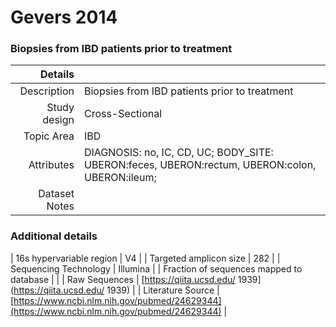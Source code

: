 # Gevers 2014

### Biopsies from IBD patients prior to treatment


| Details        |             |
| -------------: |-------------|
| Description      | Biopsies from IBD patients prior to treatment |
| Study design | Cross-Sectional |
| Topic Area | IBD|
| Attributes | DIAGNOSIS: no, IC, CD, UC; BODY_SITE: UBERON:feces, UBERON:rectum, UBERON:colon, UBERON:ileum;|
| Dataset Notes | 

### Additional details

| 16s hypervariable region | V4 |
| Targeted amplicon size | 282 |
| Sequencing Technology | Illumina |
| Fraction of sequences mapped to database |  |
| Raw Sequences | [https://qiita.ucsd.edu/ 1939](https://qiita.ucsd.edu/ 1939) |
| Literature Source | [https://www.ncbi.nlm.nih.gov/pubmed/24629344](https://www.ncbi.nlm.nih.gov/pubmed/24629344) |